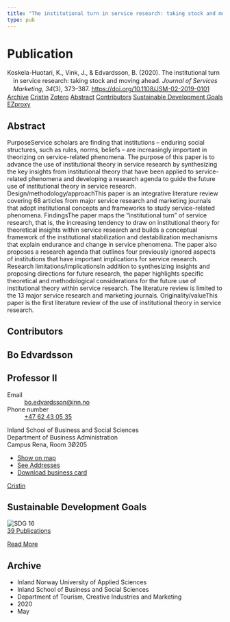 ```yaml
---
title: "The institutional turn in service research: taking stock and moving ahead"
type: pub
---
```

<h1>Publication</h1>
<article id="csl-bib-container-UIL79NJF" class="csl-bib-container">
  <div class="csl-bib-body" style="line-height: 1.35; padding-left: 1em; text-indent:-1em;">
  <div class="csl-entry">Koskela-Huotari, K., Vink, J., &amp; Edvardsson, B. (2020). The institutional turn in service research: taking stock and moving ahead. <i>Journal of Services Marketing</i>, <i>34</i>(3), 373&#x2013;387. <a href="https://doi.org/10.1108/JSM-02-2019-0101">https://doi.org/10.1108/JSM-02-2019-0101</a></div>
</div>
  <div class="csl-bib-buttons">
    <a href="#taxonomy-article-UIL79NJF" class="csl-bib-button">Archive</a>
    <a href="https://app.cristin.no/results/show.jsf?id=1810209" alt="Cristin URL" class="csl-bib-button">Cristin</a>
    <a href="http://zotero.org/groups/5022929/items/UIL79NJF" alt="Zotero URL" class="csl-bib-button">Zotero</a>
    <a href="#abstract-article-UIL79NJF" class="csl-bib-button">Abstract</a>
    <a href="#contributors-article-UIL79NJF" class="csl-bib-button">Contributors</a>
    <a href="#sdg-article-UIL79NJF" class="csl-bib-button">Sustainable Development Goals</a>
    <a href="http://ezproxy.inn.no/login?url=https://doi.org/10.1108/JSM-02-2019-0101" class="csl-bib-button">EZproxy</a>
  </div>
  <div id="csl-bib-meta-container-UIL79NJF"></div>
</article>
<div id="csl-bib-meta-UIL79NJF" class="csl-bib-meta">
  <article id="abstract-article-UIL79NJF" class="abstract-article">
    <h1>Abstract</h1>
    PurposeService scholars are finding that institutions – enduring social structures, such as rules, norms, beliefs – are increasingly important in theorizing on service-related phenomena. The purpose of this paper is to advance the use of institutional theory in service research by synthesizing the key insights from institutional theory that have been applied to service-related phenomena and developing a research agenda to guide the future use of institutional theory in service research. Design/methodology/approachThis paper is an integrative literature review covering 68 articles from major service research and marketing journals that adopt institutional concepts and frameworks to study service-related phenomena. FindingsThe paper maps the “institutional turn” of service research, that is, the increasing tendency to draw on institutional theory for theoretical insights within service research and builds a conceptual framework of the institutional stabilization and destabilization mechanisms that explain endurance and change in service phenomena. The paper also proposes a research agenda that outlines four previously ignored aspects of institutions that have important implications for service research. Research limitations/implicationsIn addition to synthesizing insights and proposing directions for future research, the paper highlights specific theoretical and methodological considerations for the future use of institutional theory within service research. The literature review is limited to the 13 major service research and marketing journals. Originality/valueThis paper is the first literature review of the use of institutional theory in service research.
  </article>
  <article id="contributors-article-UIL79NJF" class="contributors-article">
    <h1>Contributors</h1>
    <div class="personas">
<div class="vrtx-hinn-person-card">
<div class="photo">
<i class="lar la-user-circle missing-person"></i>
</div>
<div class="info">
<hgroup><h1>Bo Edvardsson</h1>
<h2>Professor II</h2>
</hgroup><dl>
<dt>Email</dt>
<dd>
<a href="mailto:bo.edvardsson@inn.no">bo.edvardsson@inn.no</a>
</dd>
<dt>Phone number</dt>
<dd><a href="tel:+4762430535">
+47 62 43 05 35
</a></dd>
</dl>
<p>
Inland School of Business and Social Sciences<br>
Department of Business Administration<br>
Campus Rena,
Room 3Ø205
</p>
<ul class="vrtx-hinn-links">
<li><a href="https://www.google.com/maps?q=61.13620,11.37454">Show on map</a></li>
<li><a href="https://www.inn.no/english/find-an-employee/bo-edvardsson.html#vrtx-hinn-addresses">See Addresses</a></li>
<li><a href="https://www.inn.no/english/find-an-employee/bo-edvardsson.html?vrtx=vcf">Download business card</a></li>
</ul>
</div>
</div>
<a href="https://app.cristin.no/persons/show.jsf?id=494358" alt="Cristin URL" class="personas-cristin">Cristin</a>
</div>
  </article>
  <article id="sdg-article-UIL79NJF" class="sdg-article">
    <h1>Sustainable Development Goals</h1>
    <div class="sdg-container"><div id="sdg16" class="sdg">
<img src="{{< params subfolder >}}images/sdg/sdg16_en.png" class="image" alt="SDG 16">
<div class="sdg-overlay">
<a href="{{< params subfolder >}}en/archive/?sdg=16#archive" class="sdg-publication-count"><span>39</span> Publications</a>
<p><a href="https://sdgs.un.org/goals/goal16" class="sdg-read-more">Read More</a></p>
</div>
</div></div>
  </article>
  <article id="taxonomy-article-UIL79NJF" class="taxonomy-article">
    <h1>Archive</h1>
    <ul>
      <li>Inland Norway University of Applied Sciences</li>
      <li>Inland School of Business and Social Sciences</li>
      <li>Department of Tourism, Creative Industries and Marketing</li>
      <li>2020</li>
      <li>May</li>
    </ul>
  </article>
</div>
